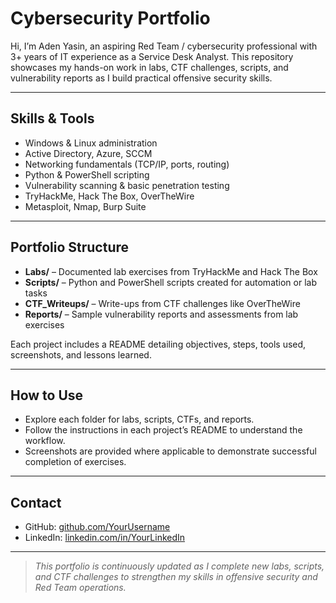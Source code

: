 # Cybersecurity Portfolio

Hi, I’m Aden Yasin, an aspiring Red Team / cybersecurity professional with 3+ years of IT experience as a Service Desk Analyst. This repository showcases my hands-on work in labs, CTF challenges, scripts, and vulnerability reports as I build practical offensive security skills.

---

## Skills & Tools

- Windows & Linux administration
- Active Directory, Azure, SCCM
- Networking fundamentals (TCP/IP, ports, routing)
- Python & PowerShell scripting
- Vulnerability scanning & basic penetration testing
- TryHackMe, Hack The Box, OverTheWire
- Metasploit, Nmap, Burp Suite

---

## Portfolio Structure

- **Labs/** – Documented lab exercises from TryHackMe and Hack The Box  
- **Scripts/** – Python and PowerShell scripts created for automation or lab tasks  
- **CTF_Writeups/** – Write-ups from CTF challenges like OverTheWire  
- **Reports/** – Sample vulnerability reports and assessments from lab exercises  

Each project includes a README detailing objectives, steps, tools used, screenshots, and lessons learned.

---

## How to Use

- Explore each folder for labs, scripts, CTFs, and reports.  
- Follow the instructions in each project’s README to understand the workflow.  
- Screenshots are provided where applicable to demonstrate successful completion of exercises.  

---

## Contact

- GitHub: [github.com/YourUsername](https://github.com/adengfx)  
- LinkedIn: [linkedin.com/in/YourLinkedIn](https://www.linkedin.com/in/aden-rees-yasin-a79986134/)  

---

> *This portfolio is continuously updated as I complete new labs, scripts, and CTF challenges to strengthen my skills in offensive security and Red Team operations.*

